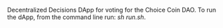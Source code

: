 Decentralized Decisions DApp for voting for the Choice Coin DAO. To run the dApp, from the command line run: *sh run.sh*.
